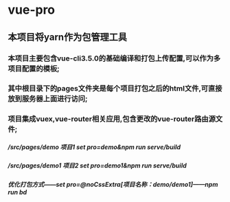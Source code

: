 # vue-pro

## 本项目将yarn作为包管理工具

### 本项目主要包含vue-cli3.5.0的基础编译和打包上传配置,可以作为多项目配置的模板;
### 其中根目录下的pages文件夹是每个项目打包之后的html文件,可直接放到服务器上面进行访问;
### 项目集成vuex,vue-router相关应用,包含更改的vue-router路由源文件;

##### /src/pages/demo   项目1 set pro=demo&npm run serve/build
##### /src/pages/demo1  项目2 set pro=demo1&npm run serve/build
##### 优化打包方式——set pro=@noCssExtra[项目名称：demo/demo1]——npm run bd
